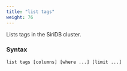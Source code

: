 ```yaml
---
title: "list tags"
weight: 76
---
```


Lists tags in the SiriDB cluster.

### Syntax

	list tags [columns] [where ...] [limit ...]
